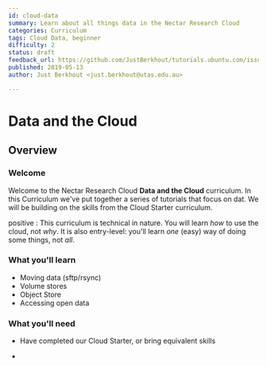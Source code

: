 ```yaml
---
id: cloud-data
summary: Learn about all things data in the Nectar Research Cloud
categories: Curriculum
tags: Cloud Data, beginner
difficulty: 2
status: draft
feedback_url: https://github.com/JustBerkhout/tutorials.ubuntu.com/issues
published: 2019-05-13
author: Just Berkhout <just.berkhout@utas.edu.au>

---
```


# Data and the Cloud

## Overview

### Welcome

Welcome to the Nectar Research Cloud **Data and the Cloud** curriculum. In this Curriculum we've put together a series of tutorials that focus on dat. We will be building on the skills from the Cloud Starter curriculum.  

positive
: This curriculum is technical in nature. You will learn *how* to use the cloud, not *why*. It is also entry-level: you'll learn *one* (easy) way of doing some things, not *all*. 

### What you'll learn

- Moving data (sftp/rsync)
- Volume stores
- Object Store
- Accessing open data

### What you'll need

- Have completed our Cloud Starter, or bring equivalent skills

- 

  

